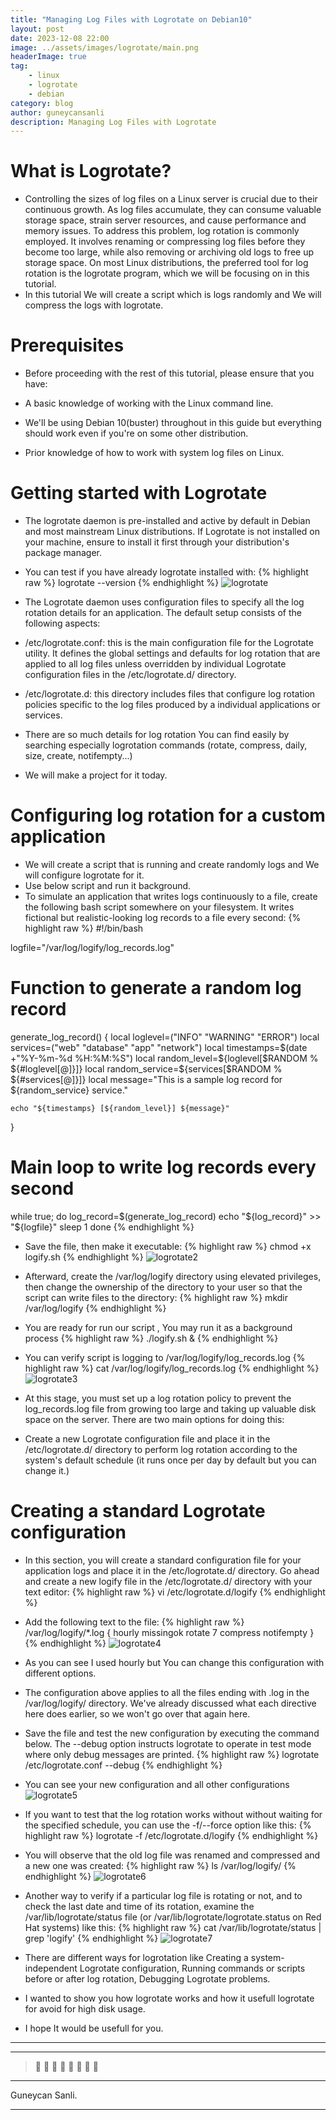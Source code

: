 ```yaml
---
title: "Managing Log Files with Logrotate on Debian10"
layout: post
date: 2023-12-08 22:00
image: ../assets/images/logrotate/main.png
headerImage: true
tag:
    - linux
    - logrotate
    - debian
category: blog
author: guneycansanli
description: Managing Log Files with Logrotate
---
```


# What is Logrotate?

-   Controlling the sizes of log files on a Linux server is crucial due to their continuous growth. As log files accumulate, they can consume valuable storage space, strain server resources, and cause performance and memory issues. To address this problem, log rotation is commonly employed. It involves renaming or compressing log files before they become too large, while also removing or archiving old logs to free up storage space. On most Linux distributions, the preferred tool for log rotation is the logrotate program, which we will be focusing on in this tutorial.
-   In this tutorial We will create a script which is logs randomly and We will compress the logs with logrotate.

# Prerequisites

-   Before proceeding with the rest of this tutorial, please ensure that you have:

-   A basic knowledge of working with the Linux command line.
-   We'll be using Debian 10(buster) throughout in this guide but everything should work even if you're on some other distribution.
-   Prior knowledge of how to work with system log files on Linux.

# Getting started with Logrotate

-   The logrotate daemon is pre-installed and active by default in Debian and most mainstream Linux distributions. If Logrotate is not installed on your machine, ensure to install it first through your distribution's package manager.

-   You can test if you have already logrotate installed with:
{% highlight raw %}
logrotate --version
{% endhighlight %}
![logrotate][1]

-   The Logrotate daemon uses configuration files to specify all the log rotation details for an application. The default setup consists of the following aspects:
-   /etc/logrotate.conf: this is the main configuration file for the Logrotate utility. It defines the global settings and defaults for log rotation that are applied to all log files unless overridden by individual Logrotate configuration files in the /etc/logrotate.d/ directory.
-   /etc/logrotate.d: this directory includes files that configure log rotation policies specific to the log files produced by a individual applications or services.
-   There are so much details for log rotation You can find easily by searching especially logrotation commands (rotate, compress, daily, size, create, notifempty...)
-   We will make a project for it today.

# Configuring log rotation for a custom application

-   We will create a script that is running and create randomly logs and We will configure logrotate for it.
-   Use below script and run it background.
-   To simulate an application that writes logs continuously to a file, create the following bash script somewhere on your filesystem. It writes fictional but realistic-looking log records to a file every second:
    {% highlight raw %}
    #!/bin/bash

logfile="/var/log/logify/log_records.log"

# Function to generate a random log record

generate_log_record() {
local loglevel=("INFO" "WARNING" "ERROR")
local services=("web" "database" "app" "network")
local timestamps=$(date +"%Y-%m-%d %H:%M:%S")
    local random_level=${loglevel[$RANDOM % ${#loglevel[@]}]}
    local random_service=${services[$RANDOM % ${#services[@]}]}
local message="This is a sample log record for ${random_service} service."

    echo "${timestamps} [${random_level}] ${message}"

}

# Main loop to write log records every second

while true; do
log_record=$(generate_log_record)
    echo "${log_record}" >> "${logfile}"
sleep 1
done
{% endhighlight %}

-   Save the file, then make it executable:
{% highlight raw %}
chmod +x logify.sh
{% endhighlight %}
![logrotate2][2]

-   Afterward, create the /var/log/logify directory using elevated privileges, then change the ownership of the directory to your user so that the script can write files to the directory:
{% highlight raw %}
mkdir /var/log/logify
{% endhighlight %}

-   You are ready for run our script , You may run it as a background process
{% highlight raw %}
./logify.sh &
{% endhighlight %}

-   You can verify script is logging to /var/log/logify/log_records.log
{% highlight raw %}
cat /var/log/logify/log_records.log
{% endhighlight %}
![logrotate3][3]

-   At this stage, you must set up a log rotation policy to prevent the log_records.log file from growing too large and taking up valuable disk space on the server. There are two main options for doing this:
-   Create a new Logrotate configuration file and place it in the /etc/logrotate.d/ directory to perform log rotation according to the system's default schedule (it runs once per day by default but you can change it.)

# Creating a standard Logrotate configuration

-   In this section, you will create a standard configuration file for your application logs and place it in the /etc/logrotate.d/ directory. Go ahead and create a new logify file in the /etc/logrotate.d/ directory with your text editor:
    {% highlight raw %}
    vi /etc/logrotate.d/logify
    {% endhighlight %}

-   Add the following text to the file:
{% highlight raw %}
/var/log/logify/\*.log
{
hourly
missingok
rotate 7
compress
notifempty
}
{% endhighlight %}
![logrotate4][4]
-   As you can see I used hourly but You can change this configuration with different options.
-   The configuration above applies to all the files ending with .log in the /var/log/logify/ directory. We've already discussed what each directive here does earlier, so we won't go over that again here.
-   Save the file and test the new configuration by executing the command below. The --debug option instructs logrotate to operate in test mode where only debug messages are printed.
{% highlight raw %}
logrotate /etc/logrotate.conf --debug
{% endhighlight %}
-   You can see your new configuration and all other configurations
![logrotate5][5]

-   If you want to test that the log rotation works without without waiting for the specified schedule, you can use the -f/--force option like this:
{% highlight raw %}
logrotate -f /etc/logrotate.d/logify
{% endhighlight %}

-   You will observe that the old log file was renamed and compressed and a new one was created:
{% highlight raw %}
ls /var/log/logify/
{% endhighlight %}
![logrotate6][6]

-   Another way to verify if a particular log file is rotating or not, and to check the last date and time of its rotation, examine the /var/lib/logrotate/status file (or /var/lib/logrotate/logrotate.status on Red Hat systems) like this:
{% highlight raw %}
cat /var/lib/logrotate/status | grep 'logify'
{% endhighlight %}
![logrotate7][7]

-   There are different ways for logrotation like Creating a system-independent Logrotate configuration, Running commands or scripts before or after log rotation, Debugging Logrotate problems.
-   I wanted to show you how logrotate works and how it usefull logrotate for avoid for high disk usage.
-   I hope It would be usefull for you.

---

---

> :metal: :metal: :metal: :metal: :metal: :metal: :metal: :metal:

---

Guneycan Sanli.

---

[1]: ../assets/images/logrotate/logrotate1.jpg
[2]: ../assets/images/logrotate/logrotate2.jpg
[3]: ../assets/images/logrotate/logrotate3.jpg
[4]: ../assets/images/logrotate/logrotate4.jpg
[5]: ../assets/images/logrotate/logrotate5.jpg
[6]: ../assets/images/logrotate/logrotate6.jpg
[7]: ../assets/images/logrotate/logrotate7.jpg
